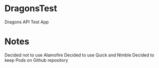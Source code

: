 # DragonsTest
Dragons API Test App

# Notes
Decided not to use Alamofire
Decided to use Quick and Nimble
Decided to keep Pods on Github repository

